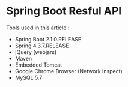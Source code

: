 # Spring Boot Resful API

Tools used in this article :

* Spring Boot 2.1.0.RELEASE
* Spring 4.3.7.RELEASE
* jQuery (webjars)
* Maven
* Embedded Tomcat
* Google Chrome Browser (Network Inspect)
* MySQL 5.7
